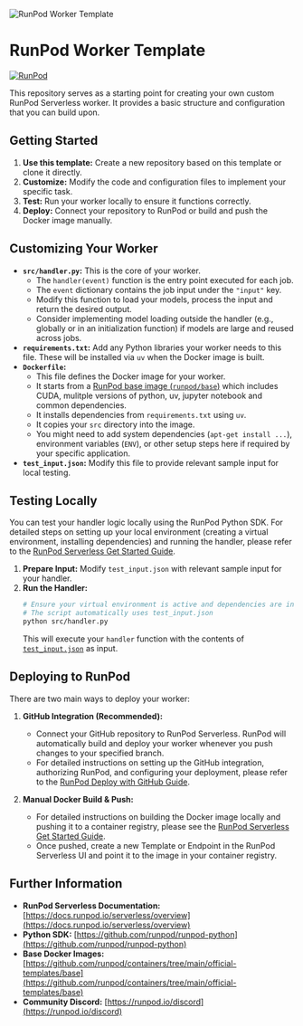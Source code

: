 ![RunPod Worker Template](https://5ccaof7hvfzuzf4p.public.blob.vercel-storage.com/6alBFvrkrTGIkdpWJeawe_image-tXkyfhuu51FV41RaT5CsBS0xOZqlHO.jpeg)

# RunPod Worker Template

[![RunPod](https://img.shields.io/badge/RunPod-Ready-success)](https://runpod.io?ref=badge)

This repository serves as a starting point for creating your own custom RunPod Serverless worker. It provides a basic structure and configuration that you can build upon.

## Getting Started

1.  **Use this template:** Create a new repository based on this template or clone it directly.
2.  **Customize:** Modify the code and configuration files to implement your specific task.
3.  **Test:** Run your worker locally to ensure it functions correctly.
4.  **Deploy:** Connect your repository to RunPod or build and push the Docker image manually.

## Customizing Your Worker

- **`src/handler.py`:** This is the core of your worker.
  - The `handler(event)` function is the entry point executed for each job.
  - The `event` dictionary contains the job input under the `"input"` key.
  - Modify this function to load your models, process the input and return the desired output.
  - Consider implementing model loading outside the handler (e.g., globally or in an initialization function) if models are large and reused across jobs.
- **`requirements.txt`:** Add any Python libraries your worker needs to this file. These will be installed via `uv` when the Docker image is built.
- **`Dockerfile`:**
  - This file defines the Docker image for your worker.
  - It starts from a [RunPod base image (`runpod/base`)](https://github.com/runpod/containers/tree/main/official-templates/base) which includes CUDA, mulitple versions of python, uv, jupyter notebook and common dependencies.
  - It installs dependencies from `requirements.txt` using `uv`.
  - It copies your `src` directory into the image.
  - You might need to add system dependencies (`apt-get install ...`), environment variables (`ENV`), or other setup steps here if required by your specific application.
- **`test_input.json`:** Modify this file to provide relevant sample input for local testing.

## Testing Locally

You can test your handler logic locally using the RunPod Python SDK. For detailed steps on setting up your local environment (creating a virtual environment, installing dependencies) and running the handler, please refer to the [RunPod Serverless Get Started Guide](https://docs.runpod.io/serverless/get-started).

1.  **Prepare Input:** Modify `test_input.json` with relevant sample input for your handler.
2.  **Run the Handler:**
    ```bash
    # Ensure your virtual environment is active and dependencies are installed
    # The script automatically uses test_input.json
    python src/handler.py
    ```
    This will execute your `handler` function with the contents of [`test_input.json`](/test_input.json) as input.

## Deploying to RunPod

There are two main ways to deploy your worker:

1.  **GitHub Integration (Recommended):**

    - Connect your GitHub repository to RunPod Serverless. RunPod will automatically build and deploy your worker whenever you push changes to your specified branch.
    - For detailed instructions on setting up the GitHub integration, authorizing RunPod, and configuring your deployment, please refer to the [RunPod Deploy with GitHub Guide](https://docs.runpod.io/serverless/github-integration).

2.  **Manual Docker Build & Push:**
    - For detailed instructions on building the Docker image locally and pushing it to a container registry, please see the [RunPod Serverless Get Started Guide](https://docs.runpod.io/serverless/get-started#step-6-build-and-push-your-docker-image).
    - Once pushed, create a new Template or Endpoint in the RunPod Serverless UI and point it to the image in your container registry.

## Further Information

- **RunPod Serverless Documentation:** [https://docs.runpod.io/serverless/overview](https://docs.runpod.io/serverless/overview)
- **Python SDK:** [https://github.com/runpod/runpod-python](https://github.com/runpod/runpod-python)
- **Base Docker Images:** [https://github.com/runpod/containers/tree/main/official-templates/base](https://github.com/runpod/containers/tree/main/official-templates/base)
- **Community Discord:** [https://runpod.io/discord](https://runpod.io/discord)